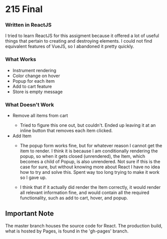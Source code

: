# 215 Final

### Written in ReactJS
I tried to learn ReactJS for this assigment because it offered a lot of useful things that pertain to creating and destroying elements. I could not find equivalent features of VueJS, so I abandoned it pretty quickly.

### What Works
<ul>
  <li>Instrument rendering</li>
  <li>Color change on hover</li>
  <li>Popup for each item</li>
  <li>Add to cart feature</li>
  <li>Store is empty message</li>
</ul>

### What Doesn't Work
<ul>
  <li>Remove all items from cart</li>
    <ul><li>Tried to figure this one out, but couldn't. Ended up leaving it at an inline button that removes each item clicked.</li></ul>
  <li>Add Item</li>
    <ul><li>The popup form works fine, but for whatever reason I cannot get the item to render. I think it is because I am conditionally rendering the popup, so when it gets closed (unrendered), the Item, which becomes a child of Popup, is also unrendered. Not sure if this is the case for sure, but without knowing more about React I have no idea how to try and solve this. Spent way too long trying to make it work so I gave up.</li></ul>
    <ul><li>I think that if it actually did render the Item correctly, it would render all relevant information fine, and would contain all the required functionality, such as add to cart, hover, and popup.</li></ul>
</ul>

## Important Note
The master branch houses the source code for React. The production build, what is hosted by Pages, is found in the 'gh-pages' branch.

